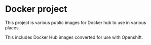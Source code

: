 # Docker project

This project is various public images for Docker hub to use in various places.

This includes Docker Hub images converted for use with Openshift.
